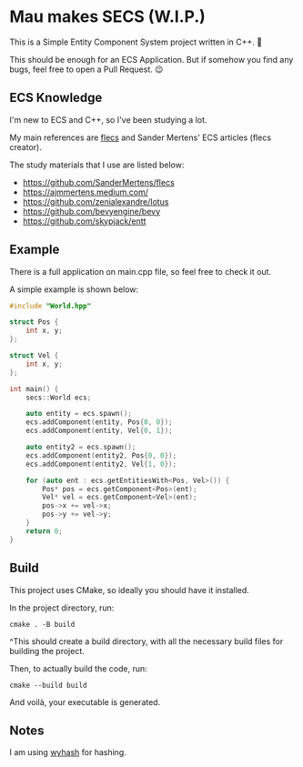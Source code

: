 # Mau makes SECS (W.I.P.)
This is a Simple Entity Component System project written in C++. 👻

This should be enough for an ECS Application. But if somehow you find any bugs, feel free to open a Pull Request. 😉

## ECS Knowledge
I'm new to ECS and C++, so I've been studying a lot.

My main references are [flecs](https://github.com/SanderMertens/flecs) and Sander Mertens' ECS articles (flecs creator).

The study materials that I use are listed below:

- https://github.com/SanderMertens/flecs
- https://ajmmertens.medium.com/
- https://github.com/zenialexandre/lotus
- https://github.com/bevyengine/bevy
- https://github.com/skypjack/entt

## Example
There is a full application on main.cpp file, so feel free to check it out.

A simple example is shown below:
```c++
#include "World.hpp"

struct Pos {
    int x, y;
};

struct Vel {
    int x, y;
};

int main() {
    secs::World ecs;

    auto entity = ecs.spawn();
    ecs.addComponent(entity, Pos{0, 0});
    ecs.addComponent(entity, Vel{0, 1});

    auto entity2 = ecs.spawn();
    ecs.addComponent(entity2, Pos{0, 0});
    ecs.addComponent(entity2, Vel{1, 0});

    for (auto ent : ecs.getEntitiesWith<Pos, Vel>()) {
        Pos* pos = ecs.getComponent<Pos>(ent);
        Vel* vel = ecs.getComponent<Vel>(ent);
        pos->x += vel->x;
        pos->y += vel->y;
    }
    return 0;
}
```

## Build
This project uses CMake, so ideally you should have it installed.

In the project directory, run:
```
cmake . -B build
```
^This should create a build directory, with all the necessary build files for building the project.

Then, to actually build the code, run:
```
cmake --build build
```

And voilà, your executable is generated.

## Notes
I am using [wyhash](https://github.com/wangyi-fudan/wyhash) for hashing.